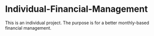 # Individual-Financial-Management
This is an individual project. The purpose is for a better monthly-based financial management.
